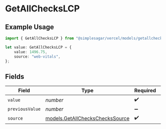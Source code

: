 # GetAllChecksLCP

## Example Usage

```typescript
import { GetAllChecksLCP } from "@simplesagar/vercel/models/getallchecksop.js";

let value: GetAllChecksLCP = {
    value: 1496.75,
    source: "web-vitals",
};
```

## Fields

| Field                                                                    | Type                                                                     | Required                                                                 | Description                                                              |
| ------------------------------------------------------------------------ | ------------------------------------------------------------------------ | ------------------------------------------------------------------------ | ------------------------------------------------------------------------ |
| `value`                                                                  | *number*                                                                 | :heavy_check_mark:                                                       | N/A                                                                      |
| `previousValue`                                                          | *number*                                                                 | :heavy_minus_sign:                                                       | N/A                                                                      |
| `source`                                                                 | [models.GetAllChecksChecksSource](../models/getallcheckscheckssource.md) | :heavy_check_mark:                                                       | N/A                                                                      |